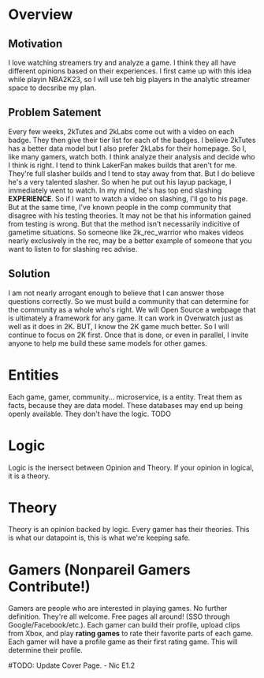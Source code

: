 # Overview
## Motivation

I love watching streamers try and analyze a game. I think they all have different opinions based on their experiences. I first came up with this idea while playin NBA2K23, so I will use teh big players in the analytic streamer space to decsribe my plan.
	
## Problem Satement

Every few weeks, 2kTutes and 2kLabs come out with a video on each badge. They then give their tier list for each of the badges. I believe 2kTutes has a better data model but I also prefer 2kLabs for their homepage. So I, like many gamers, watch both. I think analyze their analysis and decide who I think is right. I tend to think LakerFan makes builds that aren't for me. They're full slasher builds and I tend to stay away from that. But I do believe he's a very talented slasher. So when he put out his layup package, I immediately went to watch. In my mind, he's has top end slashing **EXPERIENCE**. So if I want to watch a video on slashing, I'll go to his page. But at the same time, I've known people in the comp community that disagree with his testing theories. It may not be that his information gained from testing is wrong. But that the method isn't necessarily indicitive of gametime situations. So someone like 2k_rec_warrior who makes videos nearly exclusively in the rec, may be a better example of someone that you want to listen to for slashing rec advise.

## Solution

I am not nearly arrogant enough to believe that I can answer those questions correctly. So we must build a community that can determine for the community as a whole who's right. We will Open Source a webpage that is ultimately a framework for any game. It can work in Overwatch just as well as it does in 2K. BUT, I know the 2K game much better. So I will continue to focus on 2K first. Once that is done, or even in parallel, I invite anyone to help me build these same models for other games.

# Entities

Each game, gamer, community... microservice, is a entity. Treat them as facts, because they are data model. These databases may end up being openly available. They don't have the logic.
TODO

# Logic

Logic is the inersect between Opinion and Theory. If your opinion in logical, it is a theory.


# Theory
Theory is an opinion backed by logic. Every gamer has their theories. This is what our datapoint is, this is what we're keeping safe. 

# Gamers (Nonpareil Gamers Contribute!)

Gamers are people who are interested in playing games. No further definition. They're all welcome. Free pages all around! (SSO through Google/Facebook/etc.). Each gamer can build their profile, upload clips from Xbox, and play **rating games** to rate their favorite parts of each game. Each gamer will have a profile game as their first rating game. This will determine their profile.

#TODO: Update Cover Page. - Nic E1.2